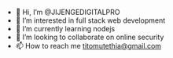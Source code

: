 - 👋 Hi, I’m @JIJENGEDIGITALPRO
- 👀 I’m interested in full stack web development
- 🌱 I’m currently learning nodejs
- 💞️ I’m looking to collaborate on online security
- 📫 How to reach me titomutethia@gmail.com

<!---
JIJENGEDIGITALPRO/JIJENGEDIGITALPRO is a ✨ special ✨ repository because its `README.md` (this file) appears on your GitHub profile.
You can click the Preview link to take a look at your changes.
--->
